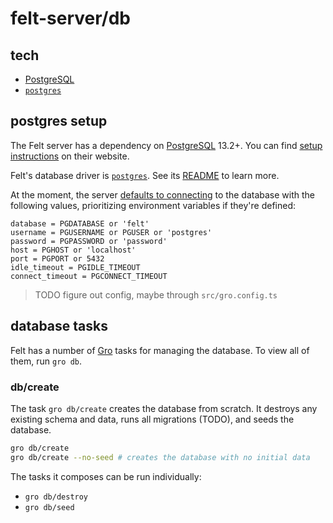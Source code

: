 # felt-server/db

## tech

- [PostgreSQL](https://www.postgresql.org)
- [`postgres`](https://github.com/porsager/postgres)

## postgres setup

The Felt server has a dependency on [PostgreSQL](https://www.postgresql.org) 13.2+.
You can find [setup instructions](https://www.postgresql.org/download/) on their website.

Felt's database driver is [`postgres`](https://github.com/porsager/postgres).
See its [README](https://github.com/porsager/postgres#readme) to learn more.

At the moment, the server [defaults to connecting](./postgres.ts)
to the database with the following values,
prioritizing environment variables if they're defined:

```
database = PGDATABASE or 'felt'
username = PGUSERNAME or PGUSER or 'postgres'
password = PGPASSWORD or 'password'
host = PGHOST or 'localhost'
port = PGPORT or 5432
idle_timeout = PGIDLE_TIMEOUT
connect_timeout = PGCONNECT_TIMEOUT
```

> TODO figure out config, maybe through `src/gro.config.ts`

## database tasks

Felt has a number of [Gro](https://github.com/feltcoop/gro) tasks for managing the database.
To view all of them, run `gro db`.

### db/create

The task `gro db/create` creates the database from scratch.
It destroys any existing schema and data, runs all migrations (TODO), and seeds the database.

```bash
gro db/create
gro db/create --no-seed # creates the database with no initial data
```

The tasks it composes can be run individually:

- `gro db/destroy`
- `gro db/seed`

